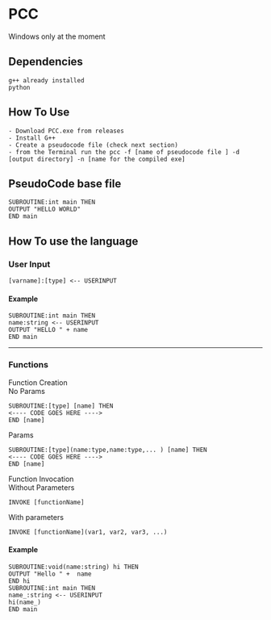 # PCC
Windows only at the moment
## Dependencies
    g++ already installed
    python

## How To Use
    - Download PCC.exe from releases
    - Install G++ 
    - Create a pseudocode file (check next section)
    - from the Terminal run the pcc -f [name of pseudocode file ] -d [output directory] -n [name for the compiled exe]

## PseudoCode base file

    SUBROUTINE:int main THEN
    OUTPUT "HELLO WORLD"
    END main

## How To use the language

### User Input
    [varname]:[type] <-- USERINPUT

#### Example
    SUBROUTINE:int main THEN
    name:string <-- USERINPUT
    OUTPUT "HELLO " + name
    END main
-------
### Functions
Function Creation\
No Params

    SUBROUTINE:[type] [name] THEN 
    <---- CODE GOES HERE ---->
    END [name]
Params

    SUBROUTINE:[type](name:type,name:type,... ) [name] THEN 
    <---- CODE GOES HERE ---->
    END [name]
Function Invocation\
Without Parameters

    INVOKE [functionName]  

With parameters

    INVOKE [functionName](var1, var2, var3, ...)  

#### Example

    SUBROUTINE:void(name:string) hi THEN 
    OUTPUT "Hello " +  name
    END hi
    SUBROUTINE:int main THEN
    name_:string <-- USERINPUT
    hi(name_)
    END main

